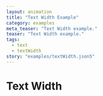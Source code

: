 ```yaml
---
layout: animation
title: "Text Width Example"
category: examples
meta_teaser: "Text Width example."
teaser: "Text Width example."
tags: 
  - text
  - textWidth
story: "examples/textWidth.json5"
---
```

# Text Width

